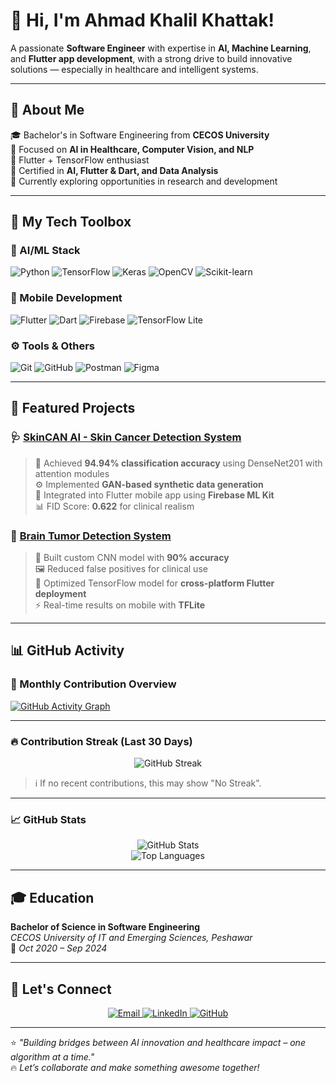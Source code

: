 # 👋 Hi, I'm Ahmad Khalil Khattak!

A passionate **Software Engineer** with expertise in **AI, Machine Learning**, and **Flutter app development**, with a strong drive to build innovative solutions — especially in healthcare and intelligent systems.

---

## 🚀 About Me

🎓 Bachelor's in Software Engineering from **CECOS University**  
🧠 Focused on **AI in Healthcare, Computer Vision, and NLP**  
📱 Flutter + TensorFlow enthusiast  
📜 Certified in **AI, Flutter & Dart, and Data Analysis**  
🎯 Currently exploring opportunities in research and development

---

## 🧰 My Tech Toolbox

### 🎯 AI/ML Stack  
![Python](https://img.shields.io/badge/Python-3776AB?style=flat&logo=python&logoColor=white)
![TensorFlow](https://img.shields.io/badge/TensorFlow-FF6F00?style=flat&logo=tensorflow&logoColor=white)
![Keras](https://img.shields.io/badge/Keras-D00000?style=flat&logo=keras&logoColor=white)
![OpenCV](https://img.shields.io/badge/OpenCV-5C3EE8?style=flat&logo=opencv&logoColor=white)
![Scikit-learn](https://img.shields.io/badge/scikit_learn-F7931E?style=flat&logo=scikit-learn&logoColor=white)

### 📱 Mobile Development  
![Flutter](https://img.shields.io/badge/Flutter-02569B?style=flat&logo=flutter&logoColor=white)
![Dart](https://img.shields.io/badge/Dart-0175C2?style=flat&logo=dart&logoColor=white)
![Firebase](https://img.shields.io/badge/Firebase-FFCA28?style=flat&logo=firebase&logoColor=black)
![TensorFlow Lite](https://img.shields.io/badge/TensorFlow_Lite-FF6F00?style=flat&logo=tensorflow&logoColor=white)

### ⚙️ Tools & Others  
![Git](https://img.shields.io/badge/Git-F05032?style=flat&logo=git&logoColor=white)
![GitHub](https://img.shields.io/badge/GitHub-181717?style=flat&logo=github&logoColor=white)
![Postman](https://img.shields.io/badge/Postman-FF6C37?style=flat&logo=postman&logoColor=white)
![Figma](https://img.shields.io/badge/Figma-F24E1E?style=flat&logo=figma&logoColor=white)

---

## 🌟 Featured Projects

### 🩺 [SkinCAN AI - Skin Cancer Detection System](https://github.com/SoftTac/Skin-Cancer-Detection-System)
> 🎯 Achieved **94.94% classification accuracy** using DenseNet201 with attention modules  
> ⚙️ Implemented **GAN-based synthetic data generation**  
> 📱 Integrated into Flutter mobile app using **Firebase ML Kit**  
> 📊 FID Score: **0.622** for clinical realism

### 🧠 [Brain Tumor Detection System](https://github.com/SoftTac/Brain-Tumor-Detection-Application)
> 🧪 Built custom CNN model with **90% accuracy**  
> 🖼️ Reduced false positives for clinical use  
> 🔄 Optimized TensorFlow model for **cross-platform Flutter deployment**  
> ⚡ Real-time results on mobile with **TFLite**



---

## 📊 GitHub Activity

### 📆 Monthly Contribution Overview
[![GitHub Activity Graph](https://github-readme-activity-graph.vercel.app/graph?username=SoftTac&theme=github-compact)](https://github.com/SoftTac)

---

### 🔥 Contribution Streak (Last 30 Days)
<p align="center">
  <img src="https://github-readme-streak-stats.herokuapp.com?user=SoftTac&theme=dark&hide_border=true&date_format=M%20j%5B%2C%20Y%5D" alt="GitHub Streak"/>
</p>

> ℹ️ If no recent contributions, this may show "No Streak".

---

### 📈 GitHub Stats

<p align="center">
  <img src="https://github-readme-stats.vercel.app/api?username=SoftTac&show_icons=true&theme=dark&hide_border=true&include_all_commits=true" alt="GitHub Stats"/>
  <br>
  <img src="https://github-readme-stats.vercel.app/api/top-langs/?username=SoftTac&theme=dark&layout=compact&hide_border=true" alt="Top Languages"/>
</p>

---

## 🎓 Education

**Bachelor of Science in Software Engineering**  
*CECOS University of IT and Emerging Sciences, Peshawar*  
📅 *Oct 2020 – Sep 2024*  


---

## 🤝 Let's Connect

<div align="center">
  <a href="mailto:ahmadkhanpakistan987@gmail.com">
    <img src="https://img.shields.io/badge/Gmail-D14836?style=for-the-badge&logo=gmail&logoColor=white" alt="Email"/>
  </a>
  <a href="https://www.linkedin.com/in/ahmad-khalil-33bbb4283/">
    <img src="https://img.shields.io/badge/LinkedIn-0077B5?style=for-the-badge&logo=linkedin&logoColor=white" alt="LinkedIn"/>
  </a>
  <a href="https://github.com/SoftTac">
    <img src="https://img.shields.io/badge/GitHub-181717?style=for-the-badge&logo=github&logoColor=white" alt="GitHub"/>
  </a>
</div>

---

⭐ *"Building bridges between AI innovation and healthcare impact – one algorithm at a time."*  
🔥 *Let’s collaborate and make something awesome together!*


